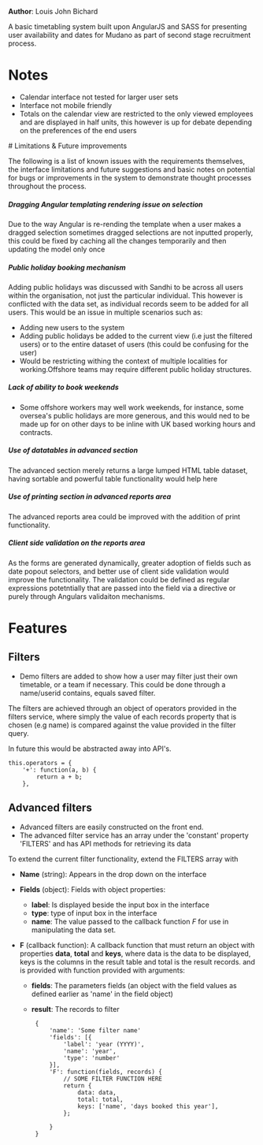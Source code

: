 
__Author__: Louis John Bichard

A basic timetabling system built upon AngularJS and SASS for presenting user availability and dates for Mudano as part of second stage recruitment process. 

# Notes

- Calendar interface not tested for larger user sets
- Interface not mobile friendly
- Totals on the calendar view are restricted to the only viewed employees and are displayed in half units, this however is up for debate depending on the preferences of the end users

# Limitations & Future improvements

The following is a list of known issues with the requirements themselves, the interface limitations and future suggestions and basic notes on potential for bugs or improvements in the system to demonstrate thought processes throughout the process.

##### Dragging Angular templating rendering issue on selection
Due to the way Angular is re-rending the template when a user makes a dragged selection sometimes dragged selections are not inputted properly, this could be fixed by caching all the changes temporarily and then updating the model only once

##### Public holiday booking mechanism
Adding public holidays was discussed with Sandhi to be across all users within the organisation, not just the particular individual. This however is conflicted with the data set, as individual records seem to be added for all users. This would be an issue in multiple scenarios such as: 
- Adding new users to the system 
- Adding public holidays be added to the current view (i.e just the filtered users) or to the entire dataset of users (this could be confusing for the user)
- Would be restricting withing the context of multiple localities for working.Offshore teams may require different public holiday structures. 

##### Lack of ability to book weekends
- Some offshore workers may well work weekends, for instance, some oversea's public holidays are more generous, and this would ned to be made up for on other days to be inline with UK based working hours and contracts. 

##### Use of datatables in advanced section
The advanced section merely returns a large lumped HTML table dataset, having sortable and powerful table functionality would help here

##### Use of printing section in advanced reports area
The advanced reports area could be improved with the addition of print functionality.

##### Client side validation on the reports area
As the forms are generated dynamically, greater adoption of fields such as date popout selectors, and better use of client side validation would improve the functionality. The validation could be defined as regular expressions potetntially that are passed into the field via a directive or purely through Angulars validaiton mechanisms.

# Features

## Filters

- Demo filters are added to show how a user may filter just their own timetable, or a team if necessary. This could be done through a name/userid contains, equals saved filter. 

The filters are achieved through an object of operators provided in the filters service, where simply the value of each records property that is chosen (e.g name) is compared against the value provided in the filter query.

In future this would be abstracted away into API's.
    
    this.operators = {
        '+': function(a, b) {
            return a + b;
        },


## Advanced filters

- Advanced filters are easily constructed on the front end.
- The advanced filter service has an array under the 'constant' property 'FILTERS' and has API methods for retrieving its data

To extend the current filter functionality, extend the FILTERS array with 

* __Name__ (string): Appears in the drop down on the interface

* __Fields__ (object): Fields with object properties:
    * __label__: Is displayed beside the input box in the interface
    * __type__: type of input box in the interface
    * __name__: The value passed to the callback function _F_ for use in manipulating the data set.
    
* __F__ (callback function): A callback function that must return an object with properties __data__, __total__ and __keys__, where data is the data to be displayed, keys is the columns in the result table and total is the result records. and is provided with function provided with arguments:
    *  __fields__: The parameters fields (an object with the field values as defined earlier as 'name' in the field object)
    *  __result__: The records to filter

            {
                'name': 'Some filter name' 
                'fields': [{
                    'label': 'year (YYYY)',
                    'name': 'year',
                    'type': 'number'
                }],
                'F': function(fields, records) {
                    // SOME FILTER FUNCTION HERE
                    return {
                        data: data,
                        total: total,
                        keys: ['name', 'days booked this year'],
                    };

                }
            }
